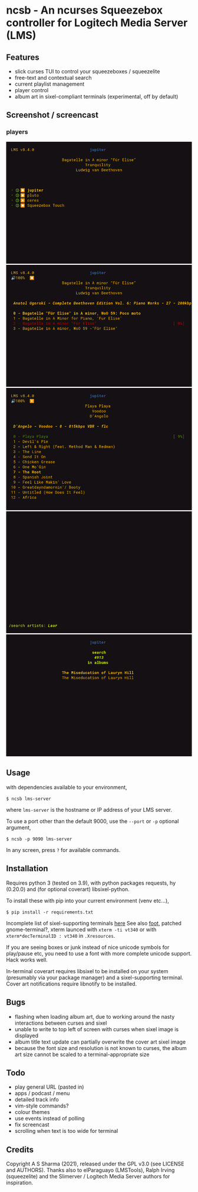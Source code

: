 # ncsb - An ncurses Squeezebox controller for Logitech Media Server (LMS)


## Features

- slick curses TUI to control your squeezeboxes / squeezelite
- free-text and contextual search
- current playlist management
- player control
- album art in sixel-compliant terminals (experimental, off by default)


## Screenshot / screencast

### players

![players screen](screenshots/players.png)
![playlist screen](screenshots/playlist.png)
![another playlist screen](screenshots/playlist-2.png)
![search screen](screenshots/search.png)
![search results screen](screenshots/search_results.png)

## Usage

with dependencies available to your environment,
```
$ ncsb lms-server
```
where `lms-server` is the hostname or IP address of your LMS server.

To use a port other than the default 9000, use the `--port` or `-p` optional argument,
```
$ ncsb -p 9090 lms-server
```

In any screen, press `?` for available commands.


## Installation

Requires python 3 (tested on 3.9), with python packages requests, hy (0.20.0) and (for optional coverart) libsixel-python.

To install these with pip into your current environment (venv etc...),
```
$ pip install -r requirements.txt
```

Incomplete list of sixel-supporting terminals [here](https://github.com/saitoha/libsixel#terminal-requirements)
See also [foot](https://codeberg.org/dnkl/foot),
patched gnome-terminal?,
xterm launced with `xterm -ti vt340`
or with `xterm*decTerminalID : vt340` in `.Xresources`.


If you are seeing boxes or junk instead of nice unicode symbols for play/pause etc, you need to use a font with more complete unicode support.
Hack works well.

In-terminal coverart requires libsixel to be installed on your system (presumably via your package manager) and a sixel-supporting terminal. Cover art notifications require libnotify to be installed.


## Bugs

- flashing when loading album art, due to working around the nasty interactions between curses and sixel
- unable to write to top left of screen with curses when sixel image is displayed
- album title text update can partially overwrite the cover art sixel image
- because the font size and resolution is not known to curses, the album art size cannot be scaled to a terminal-appropriate size


## Todo

- play general URL (pasted in)
- apps / podcast / menu
- detailed track info
- vim-style commands?
- colour themes
- use events instead of polling
- fix screencast
- scrolling when text is too wide for terminal


## Credits

Copyright A S Sharma (2021), released under the GPL v3.0 (see LICENSE and AUTHORS).
Thanks also to elParaguayo (LMSTools), Ralph Irving (squeezelite) and the Slimerver / Logitech Media Server authors for inspiration.
